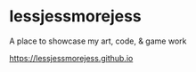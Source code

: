 # lessjessmorejess
A place to showcase my art, code, & game work

https://lessjessmorejess.github.io
